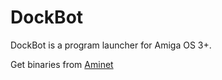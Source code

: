 # DockBot

DockBot is a program launcher for Amiga OS 3+.

Get binaries from [Aminet](http://aminet.net/util/wb/DockBot.lha)

